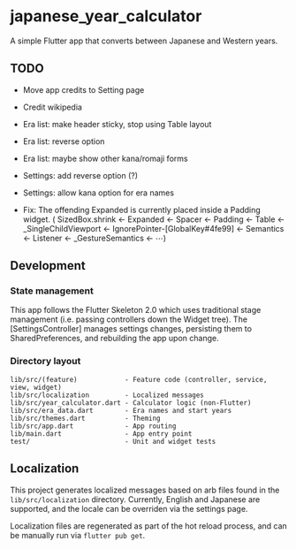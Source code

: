 # japanese_year_calculator

A simple Flutter app that converts between Japanese and Western years.

## TODO

- Move app credits to Setting page
- Credit wikipedia
- Era list: make header sticky, stop using Table layout
- Era list: reverse option
- Era list: maybe show other kana/romaji forms
- Settings: add reverse option (?)
- Settings: allow kana option for era names

- Fix: The offending Expanded is currently placed inside a Padding widget.
  ( SizedBox.shrink ← Expanded ← Spacer ← Padding ← Table ← \_SingleChildViewport ← IgnorePointer-[GlobalKey#4fe99] ← Semantics ← Listener ← \_GestureSemantics ← ⋯)

## Development

### State management

This app follows the Flutter Skeleton 2.0 which uses traditional
stage management (i.e. passing controllers down the Widget tree).
The [SettingsController] manages settings changes, persisting them
to SharedPreferences, and rebuilding the app upon change.

### Directory layout

```
lib/src/(feature)            - Feature code (controller, service, view, widget)
lib/src/localization         - Localized messages
lib/src/year_calculator.dart - Calculator logic (non-Flutter)
lib/src/era_data.dart        - Era names and start years
lib/src/themes.dart          - Theming
lib/src/app.dart             - App routing
lib/main.dart                - App entry point
test/                        - Unit and widget tests
```

## Localization

This project generates localized messages based on arb files found in
the `lib/src/localization` directory. Currently, English and Japanese
are supported, and the locale can be overriden via the settings page.

Localization files are regenerated as part of the hot reload process,
and can be manually run via `flutter pub get`.
